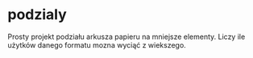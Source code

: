 # podzialy
Prosty projekt podziału arkusza papieru na mniejsze elementy. 
Liczy ile użytków danego formatu mozna wyciąć z wiekszego. 
